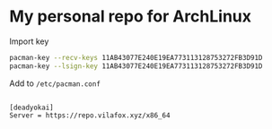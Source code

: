 
# My personal repo for ArchLinux

Import key
```bash
pacman-key --recv-keys 11AB43077E240E19EA773113128753272FB3D91D
pacman-key --lsign-key 11AB43077E240E19EA773113128753272FB3D91D
```

Add to `/etc/pacman.conf`
```

[deadyokai]
Server = https://repo.vilafox.xyz/x86_64

```

